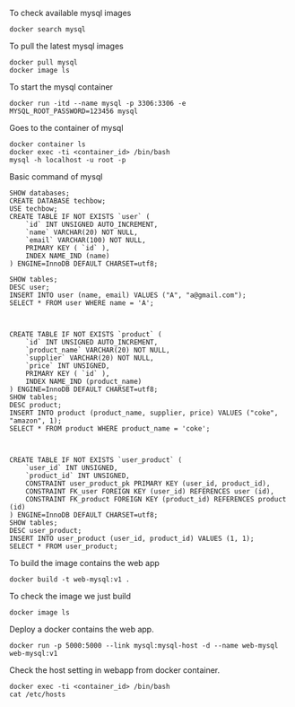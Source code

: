 To check available mysql images
```
docker search mysql
```

To pull the latest mysql images
```
docker pull mysql
docker image ls
```

To start the mysql container
```
docker run -itd --name mysql -p 3306:3306 -e MYSQL_ROOT_PASSWORD=123456 mysql
```

Goes to the container of mysql
```
docker container ls
docker exec -ti <container_id> /bin/bash
mysql -h localhost -u root -p
```

Basic command of mysql
```
SHOW databases;
CREATE DATABASE techbow;
USE techbow;
CREATE TABLE IF NOT EXISTS `user` (
    `id` INT UNSIGNED AUTO_INCREMENT,
    `name` VARCHAR(20) NOT NULL,
    `email` VARCHAR(100) NOT NULL,
    PRIMARY KEY ( `id` ),
    INDEX NAME_IND (name)
) ENGINE=InnoDB DEFAULT CHARSET=utf8;

SHOW tables;
DESC user;
INSERT INTO user (name, email) VALUES ("A", "a@gmail.com");
SELECT * FROM user WHERE name = 'A';



CREATE TABLE IF NOT EXISTS `product` (
    `id` INT UNSIGNED AUTO_INCREMENT,
    `product_name` VARCHAR(20) NOT NULL,
    `supplier` VARCHAR(20) NOT NULL,
    `price` INT UNSIGNED,
    PRIMARY KEY ( `id` ),
    INDEX NAME_IND (product_name)
) ENGINE=InnoDB DEFAULT CHARSET=utf8;
SHOW tables;
DESC product;
INSERT INTO product (product_name, supplier, price) VALUES ("coke", "amazon", 1);
SELECT * FROM product WHERE product_name = 'coke';



CREATE TABLE IF NOT EXISTS `user_product` (
    `user_id` INT UNSIGNED,
    `product_id` INT UNSIGNED,
    CONSTRAINT user_product_pk PRIMARY KEY (user_id, product_id),
    CONSTRAINT FK_user FOREIGN KEY (user_id) REFERENCES user (id),
    CONSTRAINT FK_product FOREIGN KEY (product_id) REFERENCES product (id)
) ENGINE=InnoDB DEFAULT CHARSET=utf8;
SHOW tables;
DESC user_product;
INSERT INTO user_product (user_id, product_id) VALUES (1, 1);
SELECT * FROM user_product;
```

To build the image contains the web app
```
docker build -t web-mysql:v1 .
```

To check the image we just build
```
docker image ls
```

Deploy a docker contains the web app.
```
docker run -p 5000:5000 --link mysql:mysql-host -d --name web-mysql web-mysql:v1
```

Check the host setting in webapp from docker container.
```
docker exec -ti <container_id> /bin/bash
cat /etc/hosts
```

